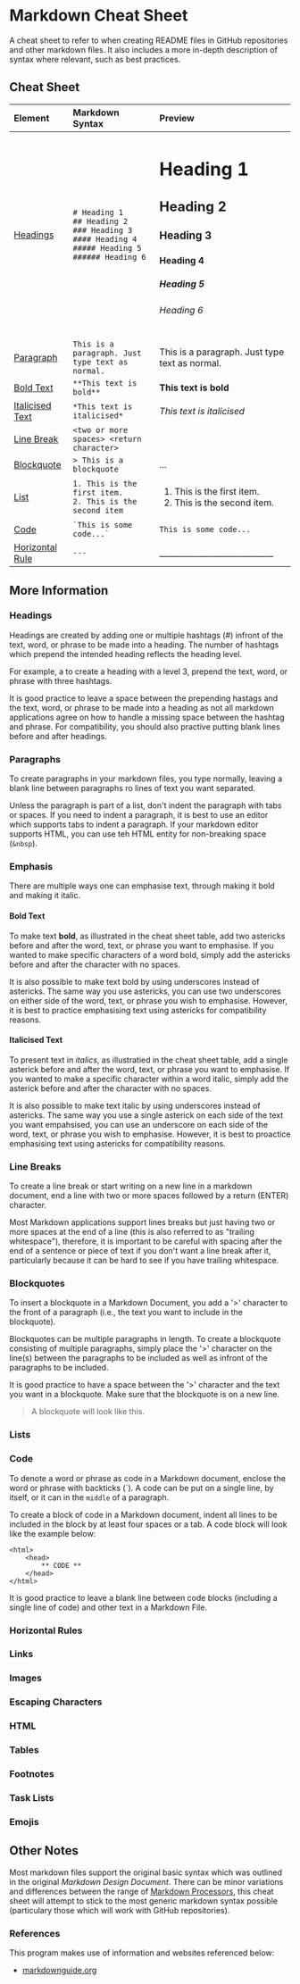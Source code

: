 # Markdown Cheat Sheet

A cheat sheet to refer to when creating README files in GitHub repositories and other markdown files. It also includes a more in-depth description of syntax where relevant, such as best practices. 

## Cheat Sheet

| Element  | Markdown Syntax | Preview |
| :------- | :-------------- | :------ |
| [Headings](#headings) | `# Heading 1` <br> `## Heading 2` <br> `### Heading 3` <br> `#### Heading 4` <br> `##### Heading 5` <br> `###### Heading 6` | <h1> Heading 1 </h1> <h2> Heading 2 </h2> <h3> Heading 3 </h3> <h4> Heading 4 </h4> <h5> Heading 5 </h5> <h6> Heading 6 </h6> |
| [Paragraph](#paragraphs) | `This is a paragraph. Just type text as normal.` | This is a paragraph. Just type text as normal. |
| [Bold Text](#bold-text) | `**This text is bold**` | **This text is bold** |
| [Italicised Text](#italicised-text) | `*This text is italicised*` | *This text is italicised* |
| [Line Break](#line-breaks) | `<two or more spaces> <return character>` | |
| [Blockquote](#blockquotes) | `> This is a blockquote` | ... |
| [List](#lists) | `1. This is the first item.` <br> `2. This is the second item` | <ol> <li>This is the first item.</li> <li>This is the second item.</li> </ol> |
| [Code](#code) | <code>\`This is some code...`</code> | `This is some code...` |
| [Horizontal Rule](#horizontal-rules) | `---` | ____________________________ |

## More Information

### Headings

Headings are created by adding one or multiple hashtags (#) infront of the text, word, or phrase to be made into a heading. The number of hashtags which prepend the intended heading reflects the heading level.

For example, a to create a heading with a level 3, prepend the text, word, or phrase with three hashtags.

It is good practice to leave a space between the prepending hastags and the text, word, or phrase to be made into a heading as not all markdown applications agree on how to handle a missing space between the hashtag and phrase. For compatibility, you should also practive putting blank lines before and after headings. 

### Paragraphs

To create paragraphs in your markdown files, you type normally, leaving a blank line between paragraphs ro lines of text you want separated. 

Unless the paragraph is part of a list, don't indent the paragraph with tabs or spaces. If you need to indent a paragraph, it is best to use an editor which supports tabs to indent a paragraph. If your markdown editor supports HTML, you can use teh HTML entity for non-breaking space (`&nbsp`).

### Emphasis

There are multiple ways one can emphasise text, through making it bold and making it italic. 

#### Bold Text

To make text **bold**, as illustrated in the cheat sheet table, add two astericks before and after the word, text, or phrase you want to emphasise. If you wanted to make specific characters of a word bold, simply add the astericks before and after the character with no spaces. 

It is also possible to make text bold by using underscores instead of astericks. The same way you use astericks, you can use two underscores on either side of the word, text, or phrase you wish to emphasise. However, it is best to practice emphasising text using astericks for compatibility reasons. 

#### Italicised Text

To present text in *italics*, as illustratied in the cheat sheet table, add a single asterick before and after the word, text, or phrase you want to emphasise. If you wanted to make a specific character within a word italic, simply add the asterick before and after the character with no spaces. 

It is also possible to make text italic by using underscores instead of astericks. The same way you use a single asterick on each side of the text you want empahsised, you can use an underscore on each side of the word, text, or phrase you wish to emphasise. However, it is best to proactice emphasising text using astericks for compatibility reasons. 

### Line Breaks

To create a line break or start writing on a new line in a markdown document, end a line with two or more spaces followed by a return (ENTER) character. 

Most Markdown applications support lines breaks but just having two or more spaces at the end of a line (this is also referred to as "trailing whitespace"), therefore, it is important to be careful with spacing after the end of a sentence or piece of text if you don't want a line break after it, particularly because it can be hard to see if you have trailing whitespace. 

### Blockquotes

To insert a blockquote in a Markdown Document, you add a '>' character to the front of a paragraph (i.e., the text you want to include in the blockquote). 

Blockquotes can be multiple paragraphs in length. To create a blockquote consisting of multiple paragraphs, simply place the '>' character on the line(s) between the paragraphs to be included as well as infront of the paragraphs to be included. 

It is good practice to have a space between the '>' character and the text you want in a blockquote. Make sure that the blockquote is on a new line. 

> A blockquote will look like this. 

### Lists

### Code

To denote a word or phrase as code in a Markdown document, enclose the word or phrase with backticks (\`). A code can be put on a single line, by itself, or it can in the `middle` of a paragraph. 

To create a block of code in a Markdown document, indent all lines to be included in the block by at least four spaces or a tab. A code block will look like the example below:

    <html>
        <head>
            ** CODE **
        </head>
    </html>

It is good practice to leave a blank line between code blocks (including a single line of code) and other text in a Markdown File. 

### Horizontal Rules

### Links

### Images

### Escaping Characters

### HTML

### Tables

### Footnotes

### Task Lists

### Emojis

## Other Notes
Most markdown files support the original basic syntax which was outlined in the original *Markdown Design Document*. There can be minor variations and differences between the range of [Markdown Processors](https://github.com/markdown/markdown.github.com/wiki/Implementations), this cheat sheet will attempt to stick to the most generic markdown syntax possible (particulary those which will work with GitHub repositories). 

### References
This program makes use of information and websites referenced below:
 - [markdownguide.org](https://www.markdownguide.org/)
